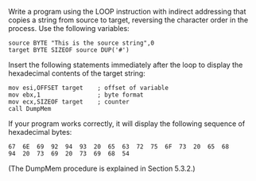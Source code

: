 Write a program using the LOOP instruction with indirect addressing that copies a string from source to target, reversing the character order in the process. Use the following variables:

    source BYTE "This is the source string",0
    target BYTE SIZEOF source DUP('#')

Insert the following statements immediately after the loop to display the hexadecimal contents of the target string:

    mov esi,OFFSET target    ; offset of variable
    mov ebx,1                ; byte format
    mov ecx,SIZEOF target    ; counter
    call DumpMem

If your program works correctly, it will display the following sequence of hexadecimal bytes:

    67  6E  69  92  94  93  20  65  63  72  75  6F  73  20  65  68
    94  20  73  69  20  73  69  68  54

(The DumpMem procedure is explained in Section 5.3.2.)